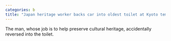 ```yaml
---
categories: b
title: "Japan heritage worker backs car into oldest toilet at Kyoto temple"
---
```

The man, whose job is to help preserve cultural heritage, accidentally reversed into the toilet.